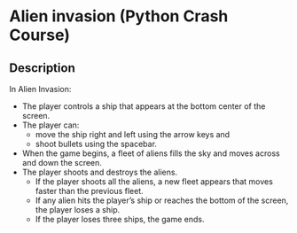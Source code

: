 # Alien invasion (Python Crash Course)
## Description

In Alien Invasion:
- The player controls a ship that appears at the bottom center of the screen.
- The player can:
    - move the ship right and left using the arrow keys and
    - shoot bullets using the spacebar.
- When the game begins, a fleet of aliens fills the sky and moves across and down the screen.
- The player shoots and destroys the aliens.
    - If the player shoots all the aliens, a new fleet appears that moves faster than the previous fleet.
    - If any alien hits the player’s ship or reaches the bottom of the screen, the player loses a ship.
    - If the player loses three ships, the game ends.